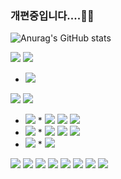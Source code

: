 ### 개편중입니다....🙌🙌


![Anurag's GitHub stats](https://github-readme-stats.vercel.app/api?username=jsg3121&theme=onedark&count_private=true)

<img src="https://img.shields.io/badge/HTML-red?style=flat-square&logo=HTML5&logoColor=white"/> 



<img src="https://img.shields.io/badge/CSS-blue?style=flat-square&logo=CSS3&logoColor=white"/> 

* <img src="https://img.shields.io/badge/Sass-CC6699?style=flat-square&logo=Sass&logoColor=white"/> 



<img src="https://img.shields.io/badge/JavaSript-yellow?style=flat-square&logo=JavaScript&logoColor=white"/> <img src="https://img.shields.io/badge/TypeScript-blue?style=flat-square&logo=TypeScript&logoColor=white"/>

* <img src="https://img.shields.io/badge/Vue-4FC08D?style=flat-square&logo=Vue.js&logoColor=white"/>
  * <img src="https://img.shields.io/badge/Tailwind CSS-38B2AC?style=flat-square&logo=Tailwind CSS&logoColor=white"/> <img src="https://img.shields.io/badge/Vuex-green?style=flat-square&logo=Vue.js&logoColor=white"/> <img src="https://img.shields.io/badge/Vuetify-1867C0?style=flat-square&logo=Vuetify&logoColor=white"/>

* <img src="https://img.shields.io/badge/React-blue?style=flat-square&logo=React&logoColor=white"/> 
  * <img src="https://img.shields.io/badge/MobX-FF9955?style=flat-square&logo=MobX&logoColor=white"/> <img src="https://img.shields.io/badge/Redux-764ABC?style=flat-square&logo=Redux&logoColor=white"/> <img src="https://img.shields.io/badge/Redux toolkit-764ABC?style=flat-square&logo=Redux&logoColor=white"/>
* <img src="https://img.shields.io/badge/Node.js-green?style=flat-square&logo=Node.js&logoColor=white"/>  
  * <img src="https://img.shields.io/badge/Express-000000?style=flat-square&logo=Express&logoColor=white"/> 

<img src="https://img.shields.io/badge/MySql-informational?style=flat-square&logo=MySQL&logoColor=white"/> <img src="https://img.shields.io/badge/Docker-2496ED?style=flat-square&logo=Docker&logoColor=white"/> <img src="https://img.shields.io/badge/GraphQL-E434AA?style=flat-square&logo=GraphQL&logoColor=white"/> <img src="https://img.shields.io/badge/Prisma-2D3748?style=flat-square&logo=Prisma&logoColor=white"/> <img src="https://img.shields.io/badge/Redis-DC382D?style=flat-square&logo=Redis&logoColor=white"/> <img src="https://img.shields.io/badge/Java-007396?style=flat-square&logo=Java&logoColor=white"/> <img src="https://img.shields.io/badge/Storybook-FF4785?style=flat-square&logo=Storybook&logoColor=white"/>
<img src="https://img.shields.io/github/commit-activity/m/jsg3121/WeatherVue?color=green&label=Commit&logo=Vue.js&logoColor=green&style=flat-square"></img>




